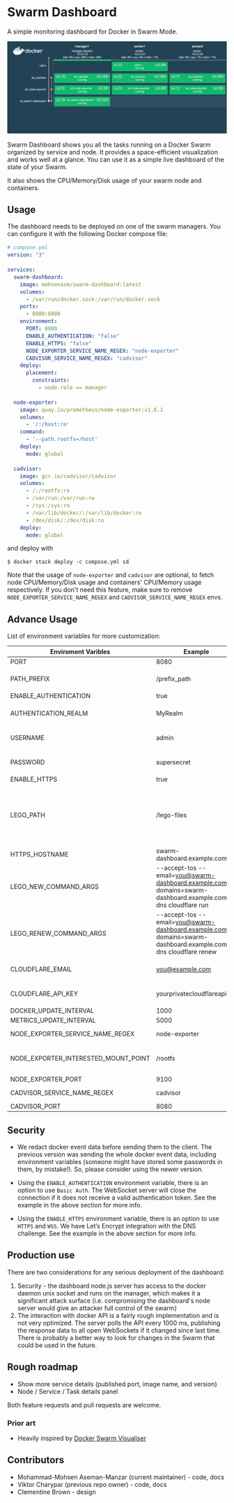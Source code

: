 # Swarm Dashboard

A simple monitoring dashboard for Docker in Swarm Mode.

![Example Dashboard](./swarm.gif)

Swarm Dashboard shows you all the tasks running on a Docker Swarm organized
by service and node. It provides a space-efficient visualization
and works well at a glance. You can use it as a simple live dashboard of the state of your Swarm.

It also shows the CPU/Memory/Disk usage of your swarm node and containers.

## Usage

The dashboard needs to be deployed on one of the swarm managers.
You can configure it with the following Docker compose file:

```yml
# compose.yml
version: "3"

services:
  swarm-dashboard:
    image: mohsenasm/swarm-dashboard:latest
    volumes:
      - /var/run/docker.sock:/var/run/docker.sock
    ports:
      - 8080:8080
    environment:
      PORT: 8080
      ENABLE_AUTHENTICATION: "false"
      ENABLE_HTTPS: "false"
      NODE_EXPORTER_SERVICE_NAME_REGEX: "node-exporter"
      CADVISOR_SERVICE_NAME_REGEX: "cadvisor"
    deploy:
      placement:
        constraints:
          - node.role == manager
  
  node-exporter:
    image: quay.io/prometheus/node-exporter:v1.6.1
    volumes:
      - '/:/host:ro'
    command:
      - '--path.rootfs=/host'
    deploy:
      mode: global

  cadvisor:
    image: gcr.io/cadvisor/cadvisor
    volumes:
      - /:/rootfs:ro
      - /var/run:/var/run:rw
      - /sys:/sys:ro
      - /var/lib/docker/:/var/lib/docker:ro
      - /dev/disk/:/dev/disk:ro
    deploy:
      mode: global
```

and deploy with

```
$ docker stack deploy -c compose.yml sd
```

Note that the usage of `node-exporter` and `cadvisor` are optional, to fetch node CPU/Memory/Disk usage and containers' CPU/Memory usage respectively. If you don't need this feature, make sure to remove `NODE_EXPORTER_SERVICE_NAME_REGEX` and `CADVISOR_SERVICE_NAME_REGEX` envs.

## Advance Usage

List of environment variables for more customization:

| Enviroment Varibles                  | Example                                                                                                           | Considration                                                                                                                                                                     |
|--------------------------------------|-------------------------------------------------------------------------------------------------------------------|----------------------------------------------------------------------------------------------------------------------------------------------------------------------------------|
| PORT                                 | 8080                                                                                                              | HTTP / HTTPS port.                                                                                                                                                               |
| PATH_PREFIX                          | /prefix_path                                                                                                      | All HTTP and WebSocket connections will use this path as a prefix.                                                                                                               |
| ENABLE_AUTHENTICATION                | true                                                                                                              | false by default.                                                                                                                                                                |
| AUTHENTICATION_REALM                 | MyRealm                                                                                                           | Use this env if ENABLE_AUTHENTICATION is `true`.                                                                                                                                 |
| USERNAME                             | admin                                                                                                             | Use this env if ENABLE_AUTHENTICATION is `true`.                                                                                                                                 |
| PASSWORD                             | supersecret                                                                                                       | Use this env if ENABLE_AUTHENTICATION is `true`.                                                                                                                                 |
| ENABLE_HTTPS                         | true                                                                                                              | false by default                                                                                                                                                                 |
| LEGO_PATH                            | /lego-files                                                                                                       | Use this env if ENABLE_HTTPS is `true`. Lego is used to create the SSL certificates. Create a named volume for this path to avoid the creation of a new certificate on each run. |
| HTTPS_HOSTNAME                       | swarm-dashboard.example.com                                                                                       | Use this env if ENABLE_HTTPS is `true`.                                                                                                                                          |
| LEGO_NEW_COMMAND_ARGS                | --accept-tos --email=you@swarm-dashboard.example.com --domains=swarm-dashboard.example.com --dns cloudflare run   | Use this env if ENABLE_HTTPS is `true`.                                                                                                                                          |
| LEGO_RENEW_COMMAND_ARGS              | --accept-tos --email=you@swarm-dashboard.example.com --domains=swarm-dashboard.example.com --dns cloudflare renew | Use this env if ENABLE_HTTPS is `true`.                                                                                                                                          |
| CLOUDFLARE_EMAIL                     | you@example.com                                                                                                   | You can use any [DNS provider that Lego supports](https://go-acme.github.io/lego/dns/).                                                                                          |
| CLOUDFLARE_API_KEY                   | yourprivatecloudflareapikey                                                                                       | You can use any [DNS provider that Lego supports](https://go-acme.github.io/lego/dns/).                                                                                          |
| DOCKER_UPDATE_INTERVAL               | 1000                                                                                                              | Refresh interval in ms.                                                                                                                                                          |
| METRICS_UPDATE_INTERVAL              | 5000                                                                                                              | Refresh interval in ms.                                                                                                                                                          |
| NODE_EXPORTER_SERVICE_NAME_REGEX     | node-exporter                                                                                                     | Use this env to enable `node-exporter` integration.                                                                                                                              |
| NODE_EXPORTER_INTERESTED_MOUNT_POINT | /rootfs                                                                                                           | You may need this config if you have not specified `--path.rootfs` for `node-exporter`.                                                                                          |
| NODE_EXPORTER_PORT                   | 9100                                                                                                              |                                                                                                                                                                                  |
| CADVISOR_SERVICE_NAME_REGEX          | cadvisor                                                                                                          | Use this env to enable `cadvisor` integration.                                                                                                                                   |
| CADVISOR_PORT                        | 8080                                                                                                              |                                                                                                                                                                                  |


## Security

+ We redact docker event data before sending them to the client. The previous version was sending the whole docker event data, including environment variables (someone might have stored some passwords in them, by mistake!). So, please consider using the newer version.

+ Using the `ENABLE_AUTHENTICATION` environment variable, there is an option to use `Basic Auth`. The WebSocket server will close the connection if it does not receive a valid authentication token. See the example in the above section for more info.

+ Using the `ENABLE_HTTPS` environment variable, there is an option to use `HTTPS` and `WSS`. We have Let’s Encrypt integration with the DNS challenge. See the example in the above section for more info.


## Production use

There are two considerations for any serious deployment of the dashboard:

1. Security - the dashboard node.js server has access to the docker daemon unix socket
   and runs on the manager, which makes it a significant attack surface (i.e. compromising
   the dashboard's node server would give an attacker full control of the swarm)
2. The interaction with docker API is a fairly rough implementation and
   is not very optimized. The server polls the API every 1000 ms, publishing the
   response data to all open WebSockets if it changed since last time. There
   is probably a better way to look for changes in the Swarm that could be used
   in the future.


## Rough roadmap

* Show more service details (published port, image name, and version)
* Node / Service / Task details panel

Both feature requests and pull requests are welcome.

### Prior art

* Heavily inspired by [Docker Swarm Visualiser](https://github.com/dockersamples/docker-swarm-visualizer)

## Contributors

* Mohammad-Mohsen Aseman-Manzar (current maintainer) - code, docs
* Viktor Charypar (previous repo owner) - code, docs
* Clementine Brown - design
